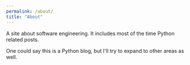 ```yaml
---
permalink: /about/
title: "About"
---
```


A site about software engineering. It includes most of the time Python related posts.

One could say this is a Python blog, but I'll try to expand to other areas as well.